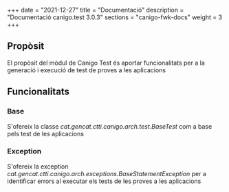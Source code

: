 +++
date        = "2021-12-27"
title       = "Documentació"
description = "Documentació canigo.test 3.0.3"
sections    = "canigo-fwk-docs"
weight      = 3
+++

## Propòsit

El propòsit del mòdul de Canigo Test és aportar funcionalitats per a la generació i execució de test de proves a les aplicacions

## Funcionalitats

### Base

S'ofereix la classe *cat.gencat.ctti.canigo.arch.test.BaseTest* com a base pels test de les aplicacions

### Exception

S'ofereix la exception *cat.gencat.ctti.canigo.arch.exceptions.BaseStatementException* per a identificar errors al executar els tests de les proves a les aplicacions
